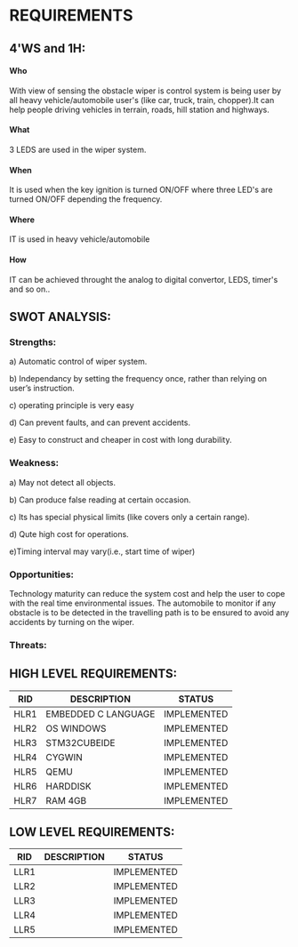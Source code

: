 


# REQUIREMENTS

## 4'WS and 1H:

#### Who
 With view of sensing the obstacle wiper is control system is being user by all heavy vehicle/automobile user's (like car, truck, train, chopper).It can help people driving vehicles in terrain, roads, hill station and highways.

#### What

 3 LEDS are used in the wiper system.

#### When

 It is used when the key ignition is turned ON/OFF where three LED's are turned ON/OFF depending the frequency.

#### Where

IT is used in heavy vehicle/automobile
#### How
 IT  can be achieved throught the analog to digital convertor, LEDS, timer's and so on..


## SWOT ANALYSIS:

### Strengths:

a)	Automatic control of wiper system.

b)	Independancy by setting the frequency once, rather than relying on user’s instruction.

c)	operating principle is very easy

d)	Can prevent faults, and can prevent accidents.

e)	Easy to construct and cheaper in cost with long durability.
	
### Weakness:

a)	May not detect all objects.

b)	Can produce false reading at certain occasion.

c)	Its has special physical limits (like covers only a certain range).

d)  Qute high cost for operations.

e)Timing interval may vary(i.e., start time of wiper)


### Opportunities:

 Technology maturity can reduce the system cost and help the user to cope with the real time environmental issues. The automobile to monitor if any obstacle is to be detected in the travelling path is to be ensured to avoid any accidents by turning on the wiper. 

### Threats:

## HIGH LEVEL REQUIREMENTS:

|RID       |DESCRIPTION	       |STATUS |
|----------|-------------------|-------|
|HLR1      |EMBEDDED C LANGUAGE   	   |IMPLEMENTED|
|HLR2      |OS WINDOWS         |IMPLEMENTED|
|HLR3      |	     STM32CUBEIDE   |IMPLEMENTED|
|HLR4      |  CYGWIN |IMPLEMENTED|
|HLR5      |QEMU	       |IMPLEMENTED|
|HLR6      |HARDDISK	       |IMPLEMENTED|
|HLR7      |RAM 4GB            |IMPLEMENTED|

## LOW LEVEL REQUIREMENTS:

|RID         |DESCRIPTION	    |STATUS|
|------------|------------------|-------|
|LLR1      	 |            |IMPLEMENTED|
|LLR2	     |          |IMPLEMENTED|
|LLR3	     |       |IMPLEMENTED|
|LLR4	     |             |IMPLEMENTED|
|LLR5	     |           |IMPLEMENTED|



